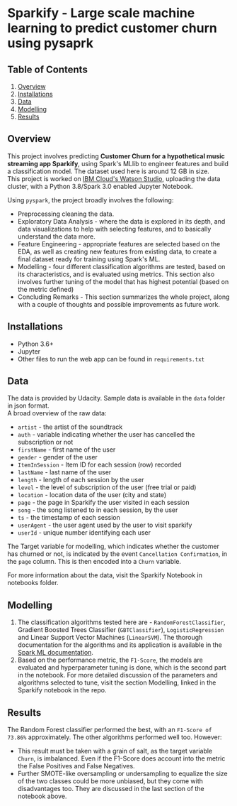 # Sparkify - Large scale machine learning to predict customer churn using pysaprk 

## Table of Contents

1. [Overview](#overview)
2. [Installations](#installations)
3. [Data](#data)
4. [Modelling](#Modelling)
5. [Results](#results)

## <a name="overview"></a> Overview

This project involves predicting **Customer Churn for a hypothetical music streaming app Sparkify**, using Spark's MLlib to engineer features and build a classification model. The dataset used here is around 12 GB in size. <br>
This project is worked on [IBM Cloud's Watson Studio](https://www.ibm.com/se-en/cloud/watson-studio), uploading the data cluster, with a Python 3.8/Spark 3.0 enabled Jupyter Notebook. <br>

Using `pyspark`, the project broadly involves the following:

- Preprocessing cleaning the data.
- Exploratory Data Analysis - where the data is explored in its depth, and data visualizations to help with selecting features, and to basically understand the data more.
- Feature Engineering - appropriate features are selected based on the EDA, as well as creating new features from existing data, to create a final dataset ready for training using Spark's ML.
- Modelling - four different classification algorithms are tested, based on its characteristics, and is evaluated using metrics. This section also involves further tuning of the model that has highest potential (based on the metric defined)
- Concluding Remarks - This section summarizes the whole project, along with a couple of thoughts and possible improvements as future work.
## <a name="installations"></a> Installations

- Python 3.6+
- Jupyter 
- Other files to run the web app can be found in `requirements.txt`


## <a name="data"></a> Data

The data is provided by Udacity. Sample data is available in the `data` folder in json format. <br>
A broad overview of the raw data:

- `artist` - the artist of the soundtrack
- `auth` - variable indicating whether the user has cancelled the subscription or not
- `firstName` - first name of the user
- `gender` - gender of the user
- `ItemInSession` - Item ID for each session (row) recorded
- `lastName` - last name of the user
- `length` - length of each session by the user
- `level` - the level of subscription of the user (free trial or paid)
- `location` - location data of the user (city and state)
- `page` - the page in Sparkify the user visited in each session
- `song` - the song listened to in each session, by the user
- `ts` - the timestamp of each session
- `userAgent` - the user agent used by the user to visit sparkify
- `userId` - unique number identifying each user

The Target variable for modelling, which indicates whether the customer has churned or not, is indicated by the event `Cancellation Confirmation`, in the `page` column. This is then encoded into a `Churn` variable.

For more information about the data, visit the Sparkify Notebook in notebooks folder.

## <a name="modelling"></a> Modelling

1. The classification algorithms tested here are - `RandomForestClassifier`, Gradient Boosted Trees Classifier (`GBTClassifier`), `LogisticRegression` and Linear Support Vector Machines (`LinearSVM`). The thorough documentation for the algorithms and its application is available in the [Spark ML documentation](https://spark.apache.org/docs/latest/ml-classification-regression.html).
2. Based on the performance metric, the `F1-Score`, 
the models are evaluated and hyperparameter tuning is done, 
which is the second part in  the notebook. 
For more detailed discussion of the parameters and algorithms 
selected to tune, visit the section Modelling, linked in the 
Sparkify notebook in the repo.

## <a name = "results"></a> Results 

The Random Forest classifier performed the best, with an `F1-Score of 73.86%` approximately. The other algorithms performed  well too. However:

- This result must be taken with a grain of salt, as the target variable `Churn`, is imbalanced. Even if the F1-Score does account into the metric the False Positives and False Negatives.
- Further SMOTE-like oversampling or undersampling to equalize the size of the two classes could be more unbiased, but they come with disadvantages too. They are discussed in the last section of the notebook above.

